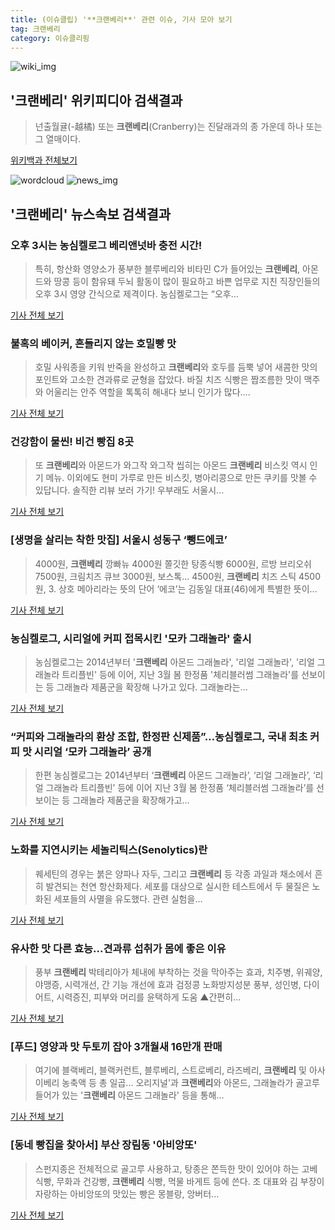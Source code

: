 ```yaml
---
title: (이슈클립) '**크랜베리**' 관련 이슈, 기사 모아 보기
tag: 크랜베리
category: 이슈클리핑
---
```

![wiki_img](https://user-images.githubusercontent.com/42597476/44503234-41136a80-a6d0-11e8-9071-6fc6418eafe4.png)
## **'**크랜베리**'** 위키피디아 검색결과
>넌출월귤(-越橘) 또는 **크랜베리**(Cranberry)는 진달래과의 종 가운데 하나 또는 그 열매이다.

<a href="https://ko.wikipedia.org/wiki/크랜베리" target="_blank">위키백과 전체보기</a>

![wordcloud](https://s3.ap-northeast-2.amazonaws.com/lyrics101-wordcloud/2018-09-02-1535893384.png)
![news_img](https://user-images.githubusercontent.com/42597476/44507050-1206f400-a6e4-11e8-8d98-7ffbfebb353f.png)
## **'**크랜베리**'** 뉴스속보 검색결과
### 오후 3시는 농심켈로그 베리앤넛바 충전 시간!

>특히, 항산화 영양소가 풍부한 블루베리와 비타민 C가 들어있는 **크랜베리**, 아몬드와 땅콩 등이 함유돼 두뇌 활동이 많이 필요하고 바쁜 업무로 지친 직장인들의 오후 3시 영양 간식으로 제격이다. 농심켈로그는 “오후...

<a href="http://moneys.mt.co.kr/news/mwView.php?no=2018082909538095387" target="_blank">기사 전체 보기</a>

### 불혹의 베이커, 흔들리지 않는 호밀빵 맛

>호밀 사워종을 키워 반죽을 완성하고 **크랜베리**와 호두를 듬뿍 넣어 새콤한 맛의 포인트와 고소한 견과류로 균형을 잡았다. 바질 치즈 식빵은 짭조름한 맛이 맥주와 어울리는 안주 역할을 톡톡히 해내다 보니 인기가 많다....

<a href="http://news.joins.com/article/olink/22524745" target="_blank">기사 전체 보기</a>

### 건강함이 물씬! 비건 빵집 8곳

>또 **크랜베리**와 아몬드가 와그작 와그작 씹히는 아몬드 **크랜베리** 비스킷 역시 인기 메뉴. 이외에도 현미 가루로 만든 비스킷, 병아리콩으로 만든 쿠키를 맛볼 수 있답니다. 솔직한 리뷰 보러 가기!   우부래도 서울시...

<a href="https://ppss.kr/archives/173384" target="_blank">기사 전체 보기</a>

### [생명을 살리는 착한 맛집] 서울시 성동구 ‘뺑드에코’

>4000원, **크랜베리** 깡빠뉴 4000원 쫄깃한 탕종식빵 6000원, 르방 브리오쉬 7500원, 크림치즈 큐브 3000원, 보스톡... 4500원, **크랜베리** 치즈 스틱 4500원, 3. 상호 메아리라는 뜻의 단어 ‘에코’는 김동일 대표(46)에게 특별한 뜻이...

<a href="http://www.econovill.com/news/articleView.html?idxno=345037" target="_blank">기사 전체 보기</a>

### 농심켈로그, 시리얼에 커피 접목시킨 '모카 그래놀라' 출시

>농심켈로그는 2014년부터 '**크랜베리** 아몬드 그래놀라', '리얼 그래놀라', '리얼 그래놀라 트리플빈' 등에 이어, 지난 3월 봄 한정품 '체리블러썸 그래놀라'를 선보이는 등 그래놀라 제품군을 확장해 나가고 있다. 그래놀라는...

<a href="http://www.segye.com/content/html/2018/08/30/20180830004251.html?OutUrl=naver" target="_blank">기사 전체 보기</a>

### “커피와 그래놀라의 환상 조합, 한정판 신제품”…농심켈로그, 국내 최초 커피 맛 시리얼 ‘모카 그래놀라’ 공개

>한편 농심켈로그는 2014년부터 ‘**크랜베리** 아몬드 그래놀라’, ‘리얼 그래놀라’, ‘리얼 그래놀라 트리플빈’ 등에 이어 지난 3월 봄 한정품 ‘체리블러썸 그래놀라’를 선보이는 등 그래놀라 제품군을 확장해가고...

<a href="http://www.nextdaily.co.kr/news/article.html?id=20180830800069" target="_blank">기사 전체 보기</a>

### 노화를 지연시키는 세놀리틱스(Senolytics)란

>퀘세틴의 경우는 붉은 양파나 자두, 그리고 **크랜베리** 등 각종 과일과 채소에서 흔히 발견되는 천연 항산화제다. 세포를 대상으로 실시한 테스트에서 두 물질은 노화된 세포들의 사멸을 유도했다. 관련 실험을...

<a href="http://www.medigatenews.com/news/2278140467" target="_blank">기사 전체 보기</a>

### 유사한 맛 다른 효능...견과류 섭취가 몸에 좋은 이유

>풍부 **크랜베리** 박테리아가 체내에 부착하는 것을 막아주는 효과, 치주병, 위궤양, 야맹증, 시력개선, 간 기능 개선에 효과 검정콩 노화방지성분 풍부, 성인병, 다이어트, 시력증진, 피부와 머리를 윤택하게 도움 ▲간편히...

<a href="http://www.fetv.co.kr/news/article.html?no=11752" target="_blank">기사 전체 보기</a>

### [푸드] 영양과 맛 두토끼 잡아 3개월새 16만개 판매

>여기에 블랙베리, 블랙커런트, 블루베리, 스트로베리, 라즈베리, **크랜베리** 및 아사이베리 농축액 등 총 일곱... 오리지널'과 **크랜베리**와 아몬드, 그래놀라가 골고루 들어가 있는 '**크랜베리** 아몬드 그래놀라' 등을 통해...

<a href="http://news.mk.co.kr/newsRead.php?year=2018&no=544742" target="_blank">기사 전체 보기</a>

### [동네 빵집을 찾아서] 부산 장림동 '아비앙또'

>스펀지종은 전체적으로 골고루 사용하고, 탕종은 쫀득한 맛이 있어야 하는 고베 식빵, 무화과 건강빵, **크랜베리** 식빵, 먹물 바게트 등에 쓴다. 조 대표와 김 부장이 자랑하는 아비앙또의 맛있는 빵은 몽블랑, 앙버터...

<a href="http://news20.busan.com/controller/newsController.jsp?newsId=20180828000377" target="_blank">기사 전체 보기</a>


